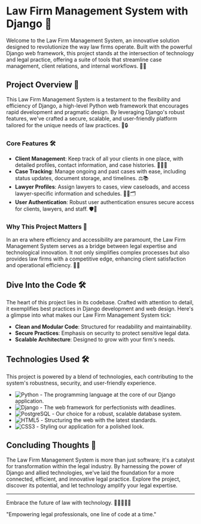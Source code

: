 # Law Firm Management System with Django 🚖

Welcome to the Law Firm Management System, an innovative solution designed to revolutionize the way law firms operate. Built with the powerful Django web framework, this project stands at the intersection of technology and legal practice, offering a suite of tools that streamline case management, client relations, and internal workflows. 🌟✨

## Project Overview 📘

This Law Firm Management System is a testament to the flexibility and efficiency of Django, a high-level Python web framework that encourages rapid development and pragmatic design. By leveraging Django's robust features, we've crafted a secure, scalable, and user-friendly platform tailored for the unique needs of law practices. 🚀🔒

### Core Features 🛠️

- **Client Management**: Keep track of all your clients in one place, with detailed profiles, contact information, and case histories. 🧑‍💼📇
- **Case Tracking**: Manage ongoing and past cases with ease, including status updates, document storage, and timelines. ⚖️📚
- **Lawyer Profiles**: Assign lawyers to cases, view caseloads, and access lawyer-specific information and schedules. 👩‍⚖️🗂️
- **User Authentication**: Robust user authentication ensures secure access for clients, lawyers, and staff. 🛡️🔑

### Why This Project Matters 🌈

In an era where efficiency and accessibility are paramount, the Law Firm Management System serves as a bridge between legal expertise and technological innovation. It not only simplifies complex processes but also provides law firms with a competitive edge, enhancing client satisfaction and operational efficiency. 🚀💡

## Dive Into the Code 🛠️

The heart of this project lies in its codebase. Crafted with attention to detail, it exemplifies best practices in Django development and web design. Here's a glimpse into what makes our Law Firm Management System tick:

- **Clean and Modular Code**: Structured for readability and maintainability.
- **Secure Practices**: Emphasis on security to protect sensitive legal data.
- **Scalable Architecture**: Designed to grow with your firm's needs.

## Technologies Used 🛠️

This project is powered by a blend of technologies, each contributing to the system's robustness, security, and user-friendly experience.

- ![Python](https://img.shields.io/badge/Python-3776AB?style=for-the-badge&logo=python&logoColor=white) - The programming language at the core of our Django application.
- ![Django](https://img.shields.io/badge/Django-092E20?style=for-the-badge&logo=django&logoColor=green) - The web framework for perfectionists with deadlines.
- ![PostgreSQL](https://img.shields.io/badge/PostgreSQL-316192?style=for-the-badge&logo=postgresql&logoColor=white) - Our choice for a robust, scalable database system.
- ![HTML5](https://img.shields.io/badge/HTML5-E34F26?style=for-the-badge&logo=html5&logoColor=white) - Structuring the web with the latest standards.
- ![CSS3](https://img.shields.io/badge/CSS3-1572B6?style=for-the-badge&logo=css3&logoColor=white) - Styling our application for a polished look.


## Concluding Thoughts 💭

The Law Firm Management System is more than just software; it's a catalyst for transformation within the legal industry. By harnessing the power of Django and allied technologies, we've laid the foundation for a more connected, efficient, and innovative legal practice. Explore the project, discover its potential, and let technology amplify your legal expertise.

---

Embrace the future of law with technology. 🌟👩‍💼👨‍💼

"Empowering legal professionals, one line of code at a time."
